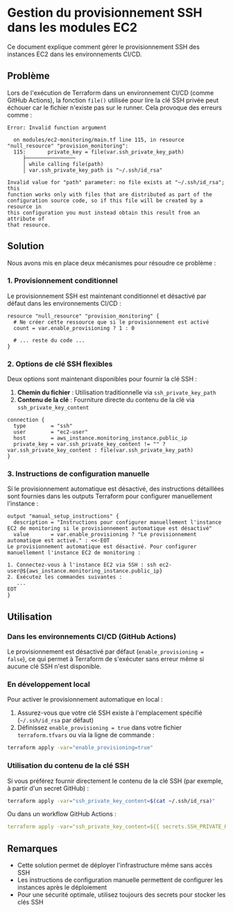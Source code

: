 # Gestion du provisionnement SSH dans les modules EC2

Ce document explique comment gérer le provisionnement SSH des instances EC2 dans les environnements CI/CD.

## Problème

Lors de l'exécution de Terraform dans un environnement CI/CD (comme GitHub Actions), la fonction `file()` utilisée pour lire la clé SSH privée peut échouer car le fichier n'existe pas sur le runner. Cela provoque des erreurs comme :

```
Error: Invalid function argument

  on modules/ec2-monitoring/main.tf line 115, in resource "null_resource" "provision_monitoring":
  115:       private_key = file(var.ssh_private_key_path)
     ├────────────────
     │ while calling file(path)
     │ var.ssh_private_key_path is "~/.ssh/id_rsa"

Invalid value for "path" parameter: no file exists at "~/.ssh/id_rsa"; this
function works only with files that are distributed as part of the
configuration source code, so if this file will be created by a resource in
this configuration you must instead obtain this result from an attribute of
that resource.
```

## Solution

Nous avons mis en place deux mécanismes pour résoudre ce problème :

### 1. Provisionnement conditionnel

Le provisionnement SSH est maintenant conditionnel et désactivé par défaut dans les environnements CI/CD :

```hcl
resource "null_resource" "provision_monitoring" {
  # Ne créer cette ressource que si le provisionnement est activé
  count = var.enable_provisioning ? 1 : 0
  
  # ... reste du code ...
}
```

### 2. Options de clé SSH flexibles

Deux options sont maintenant disponibles pour fournir la clé SSH :

1. **Chemin du fichier** : Utilisation traditionnelle via `ssh_private_key_path`
2. **Contenu de la clé** : Fourniture directe du contenu de la clé via `ssh_private_key_content`

```hcl
connection {
  type        = "ssh"
  user        = "ec2-user"
  host        = aws_instance.monitoring_instance.public_ip
  private_key = var.ssh_private_key_content != "" ? var.ssh_private_key_content : file(var.ssh_private_key_path)
}
```

### 3. Instructions de configuration manuelle

Si le provisionnement automatique est désactivé, des instructions détaillées sont fournies dans les outputs Terraform pour configurer manuellement l'instance :

```
output "manual_setup_instructions" {
  description = "Instructions pour configurer manuellement l'instance EC2 de monitoring si le provisionnement automatique est désactivé"
  value       = var.enable_provisioning ? "Le provisionnement automatique est activé." : <<-EOT
Le provisionnement automatique est désactivé. Pour configurer manuellement l'instance EC2 de monitoring :

1. Connectez-vous à l'instance EC2 via SSH : ssh ec2-user@${aws_instance.monitoring_instance.public_ip}
2. Exécutez les commandes suivantes :
   ...
EOT
}
```

## Utilisation

### Dans les environnements CI/CD (GitHub Actions)

Le provisionnement est désactivé par défaut (`enable_provisioning = false`), ce qui permet à Terraform de s'exécuter sans erreur même si aucune clé SSH n'est disponible.

### En développement local

Pour activer le provisionnement automatique en local :

1. Assurez-vous que votre clé SSH existe à l'emplacement spécifié (`~/.ssh/id_rsa` par défaut)
2. Définissez `enable_provisioning = true` dans votre fichier `terraform.tfvars` ou via la ligne de commande :

```bash
terraform apply -var="enable_provisioning=true"
```

### Utilisation du contenu de la clé SSH

Si vous préférez fournir directement le contenu de la clé SSH (par exemple, à partir d'un secret GitHub) :

```bash
terraform apply -var="ssh_private_key_content=$(cat ~/.ssh/id_rsa)"
```

Ou dans un workflow GitHub Actions :

```yaml
terraform apply -var="ssh_private_key_content=${{ secrets.SSH_PRIVATE_KEY }}"
```

## Remarques

- Cette solution permet de déployer l'infrastructure même sans accès SSH
- Les instructions de configuration manuelle permettent de configurer les instances après le déploiement
- Pour une sécurité optimale, utilisez toujours des secrets pour stocker les clés SSH
